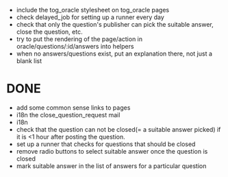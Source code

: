* include the tog_oracle stylesheet on tog_oracle pages
* check delayed_job for setting up a runner every day
* check that only the question's publisher can pick the suitable answer, close the question, etc.
* try to put the rendering of the page/action in oracle/questions/:id/answers into helpers
* when no answers/questions exist, put an explanation there, not just a blank list

DONE
====
* add some common sense links to pages
* i18n the close_question_request mail
* i18n
* check that the question can not be closed(= a suitable answer picked) if it is <1 hour after posting the question.
* set up a runner that checks for questions that should be closed
* remove radio buttons to select suitable answer once the question is closed
* mark suitable answer in the list of answers for a particular question  

